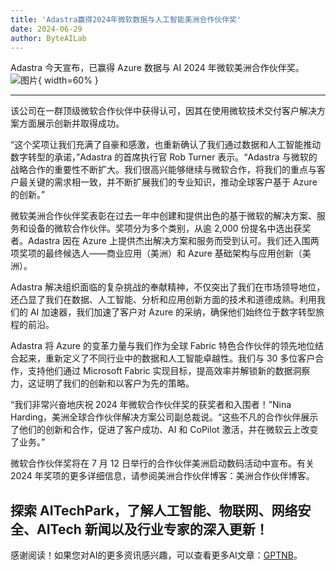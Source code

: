 ```yaml
---
title: 'Adastra赢得2024年微软数据与人工智能美洲合作伙伴奖'
date: 2024-06-29
author: ByteAILab
---
```


Adastra 今天宣布，已赢得 Azure 数据与 AI 2024 年微软美洲合作伙伴奖。![图片](https://ai-techpark.com/wp-content/uploads/2024/06/Adastra-960x540.jpg){ width=60% }

---
该公司在一群顶级微软合作伙伴中获得认可，因其在使用微软技术交付客户解决方案方面展示创新并取得成功。

“这个奖项让我们充满了自豪和感激，也重新确认了我们通过数据和人工智能推动数字转型的承诺，”Adastra 的首席执行官 Rob Turner 表示。“Adastra 与微软的战略合作的重要性不断扩大。我们很高兴能够继续与微软合作，将我们的重点与客户最关键的需求相一致，并不断扩展我们的专业知识，推动全球客户基于 Azure 的创新。”

微软美洲合作伙伴奖表彰在过去一年中创建和提供出色的基于微软的解决方案、服务和设备的微软合作伙伴。奖项分为多个类别，从逾 2,000 份提名中选出获奖者。Adastra 因在 Azure 上提供杰出解决方案和服务而受到认可。我们还入围两项奖项的最终候选人——商业应用（美洲）和 Azure 基础架构与应用创新（美洲）。

Adastra 解决组织面临的复杂挑战的奉献精神，不仅突出了我们在市场领导地位，还凸显了我们在数据、人工智能、分析和应用创新方面的技术和道德成熟。利用我们的 AI 加速器，我们加速了客户对 Azure 的采纳，确保他们始终位于数字转型旅程的前沿。

Adastra 将 Azure 的变革力量与我们作为全球 Fabric 特色合作伙伴的领先地位结合起来，重新定义了不同行业中的数据和人工智能卓越性。我们与 30 多位客户合作，支持他们通过 Microsoft Fabric 实现目标，提高效率并解锁新的数据洞察力，这证明了我们的创新和以客户为先的策略。

“我们非常兴奋地庆祝 2024 年微软合作伙伴奖的获奖者和入围者！”Nina Harding，美洲全球合作伙伴解决方案公司副总裁说。“这些不凡的合作伙伴展示了他们的创新和合作，促进了客户成功、AI 和 CoPilot 激活，并在微软云上改变了业务。”

微软合作伙伴奖将在 7 月 12 日举行的合作伙伴美洲启动数码活动中宣布。有关 2024 年奖项的更多详细信息，请参阅美洲合作伙伴博客：美洲合作伙伴博客。

探索 AITechPark，了解人工智能、物联网、网络安全、AITech 新闻以及行业专家的深入更新！
---
感谢阅读！如果您对AI的更多资讯感兴趣，可以查看更多AI文章：[GPTNB](https://gptnb.com)。